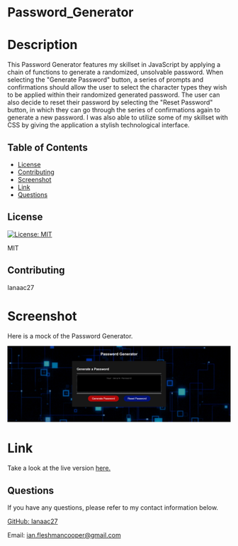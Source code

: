 # Password_Generator
# Description
This Password Generator features my skillset in JavaScript by applying a chain of functions to generate a randomized, unsolvable password. When selecting the "Generate Password" button, a series of prompts and confirmations should allow the user to select the character types they wish to be applied within their randomized generated password. The user can also decide to reset their password by selecting the "Reset Password" button, in which they can go through the series of confirmations again to generate a new password. I was also able to utilize some of my skillset with CSS by giving the application a stylish technological interface.

## Table of Contents

* [License](#license)
* [Contributing](#contributing)
* [Screenshot](#screenshot)
* [Link](#link)
* [Questions](#questions)

## License

[![License: MIT](https://img.shields.io/badge/License-MIT-yellow.svg)](https://opensource.org/licenses/MIT)

MIT

## Contributing

Ianaac27

# Screenshot
Here is a mock of the Password Generator.

![Password_Generator](Assets/screenshot2.png)

# Link
Take a look at the live version [here.](https://ianaac27.github.io/Password_Generator/)

## Questions

If you have any questions, please refer to my contact information below.

[GitHub: Ianaac27](https://www.github.com/Ianaac27)

Email: ian.fleshmancooper@gmail.com

